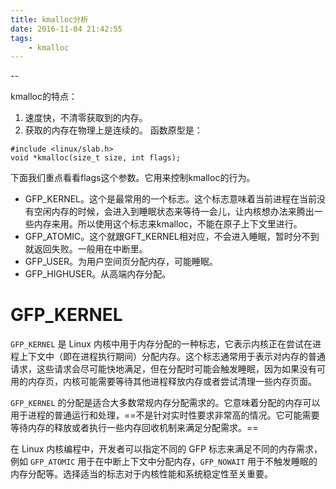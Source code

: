 ```yaml
---
title: kmalloc分析
date: 2016-11-04 21:42:55
tags:
	- kmalloc
---
```

--

kmalloc的特点：

1. 速度快，不清零获取到的内存。
2. 获取的内存在物理上是连续的。
函数原型是：
```
#include <linux/slab.h>
void *kmalloc(size_t size, int flags);
```
下面我们重点看看flags这个参数。它用来控制kmalloc的行为。
* GFP_KERNEL。这个是最常用的一个标志。这个标志意味着当前进程在当前没有空闲内存的时候，会进入到睡眠状态来等待一会儿，让内核想办法来腾出一些内存来用。所以使用这个标志来kmalloc，不能在原子上下文里进行。
* GFP_ATOMIC。这个就跟GFT_KERNEL相对应，不会进入睡眠，暂时分不到就返回失败。一般用在中断里。
* GFP_USER。为用户空间页分配内存，可能睡眠。
* GFP_HIGHUSER。从高端内存分配。

# GFP_KERNEL

`GFP_KERNEL` 是 Linux 内核中用于内存分配的一种标志，它表示内核正在尝试在进程上下文中（即在进程执行期间）分配内存。这个标志通常用于表示对内存的普通请求，这些请求会尽可能快地满足，但在分配时可能会触发睡眠，因为如果没有可用的内存页，内核可能需要等待其他进程释放内存或者尝试清理一些内存页面。

`GFP_KERNEL` 的分配是适合大多数常规内存分配需求的。它意味着分配的内存可以用于进程的普通运行和处理，==不是针对实时性要求非常高的情况。它可能需要等待内存的释放或者执行一些内存回收机制来满足分配需求。==

在 Linux 内核编程中，开发者可以指定不同的 GFP 标志来满足不同的内存需求，例如 `GFP_ATOMIC` 用于在中断上下文中分配内存，`GFP_NOWAIT` 用于不触发睡眠的内存分配等。选择适当的标志对于内核性能和系统稳定性至关重要。